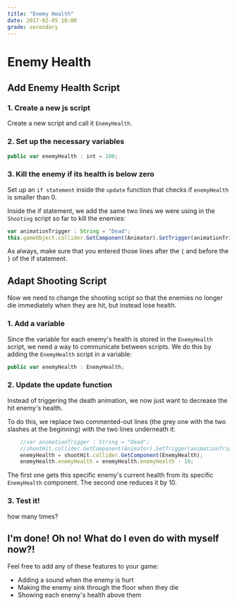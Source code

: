 ```yaml
---
title: "Enemy Health"
date: 2017-02-05 10:00
grade: secondary
---
```


# Enemy Health

## Add Enemy Health Script
### 1. Create a new js script
Create a new script and call it `EnemyHealth`.

### 2. Set up the necessary variables
```javascript
public var enemyHealth : int = 100;
```

### 3. Kill the enemy if its health is below zero
Set up an `if statement` inside the `update` function that checks if `enemyHealth` is smaller than 0.

Inside the if statement, we add the same two lines we were using in the `Shooting` script so far to kill the enemies:
```javascript
var animationTrigger : String = "Dead";
this.gameObject.collider.GetComponent(Animator).SetTrigger(animationTrigger);
```
As always, make sure that you entered those lines after the `{` and before the `}` of the if statement.

## Adapt Shooting Script
Now we need to change the shooting script so that the enemies no longer die immediately when they are hit, but instead lose health.

### 1. Add a variable
Since the variable for each enemy's health is stored in the `EnemyHealth` script, we need a way to communicate between scripts. We do this by adding the `EnemyHealth` script in a variable:
```javascript
public var enemyHealth : EnemyHealth;
```

### 2. Update the update function
Instead of triggering the death animation, we now just want to decrease the hit enemy's health. 

To do this, we replace two commented-out lines (the grey one with the two slashes at the beginning) with the two lines underneath it:

```javascript
    //var animationTrigger : String = "Dead";
    //shootHit.collider.GetComponent(Animator).SetTrigger(animationTrigger);
    enemyHealth = shootHit.collider.GetComponent(EnemyHealth);
    enemyHealth.enemyHealth = enemyHealth.enemyHealth - 10;
```

The first one gets this specific enemy's current health from its specific `EnemyHealth` component. The second one reduces it by 10.

### 3. Test it!
how many times?


## I'm done! Oh no! What do I even do with myself now?! 

Feel free to add any of these features to your game:

- Adding a sound when the enemy is hurt
- Making the enemy sink through the floor when they die
- Showing each enemy's health above them

